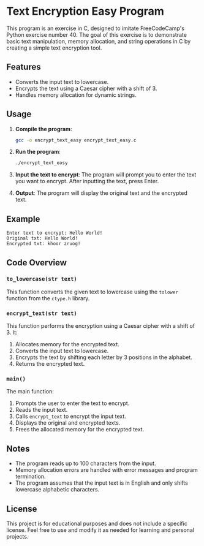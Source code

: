# Text Encryption Easy Program

This program is an exercise in C, designed to imitate FreeCodeCamp's Python exercise number 40. The goal of this exercise is to demonstrate basic text manipulation, memory allocation, and string operations in C by creating a simple text encryption tool.

## Features

- Converts the input text to lowercase.
- Encrypts the text using a Caesar cipher with a shift of 3.
- Handles memory allocation for dynamic strings.

## Usage

1. **Compile the program**:
   ```bash
   gcc -o encrypt_text_easy encrypt_text_easy.c
   ```

2. **Run the program**:
   ```bash
   ./encrypt_text_easy
   ```

3. **Input the text to encrypt**:
   The program will prompt you to enter the text you want to encrypt. After inputting the text, press Enter.

4. **Output**:
   The program will display the original text and the encrypted text.

## Example

```plaintext
Enter text to encrypt: Hello World!
Original txt: Hello World!
Encrypted txt: khoor zruog!
```

## Code Overview

### `to_lowercase(str text)`

This function converts the given text to lowercase using the `tolower` function from the `ctype.h` library.

### `encrypt_text(str text)`

This function performs the encryption using a Caesar cipher with a shift of 3. It:
1. Allocates memory for the encrypted text.
2. Converts the input text to lowercase.
3. Encrypts the text by shifting each letter by 3 positions in the alphabet.
4. Returns the encrypted text.

### `main()`

The main function:
1. Prompts the user to enter the text to encrypt.
2. Reads the input text.
3. Calls `encrypt_text` to encrypt the input text.
4. Displays the original and encrypted texts.
5. Frees the allocated memory for the encrypted text.

## Notes

- The program reads up to 100 characters from the input.
- Memory allocation errors are handled with error messages and program termination.
- The program assumes that the input text is in English and only shifts lowercase alphabetic characters.

## License

This project is for educational purposes and does not include a specific license. Feel free to use and modify it as needed for learning and personal projects.
